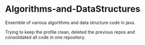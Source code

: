 # Algorithms-and-DataStructures
Ensemble of various algorithms and data structure code in java.

Trying to keep the profile clean, deleted the previous repos and consolidated all code in one repository. 
